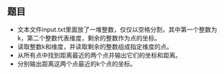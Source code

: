 ## 题目

- 文本文件input.txt里面放了一堆整数，仅仅以空格分割，其中第一个整数为k，第二个整数代表维度，剩余的整数作为点的坐标。
- 读取整数k和维度，并读取剩余的整数组成指定维度的点。
- 从所有点中找到距离最近的两个点并输出它们的坐标和距离。 
- 分别输出距离这两个点最近的k个点的坐标。

